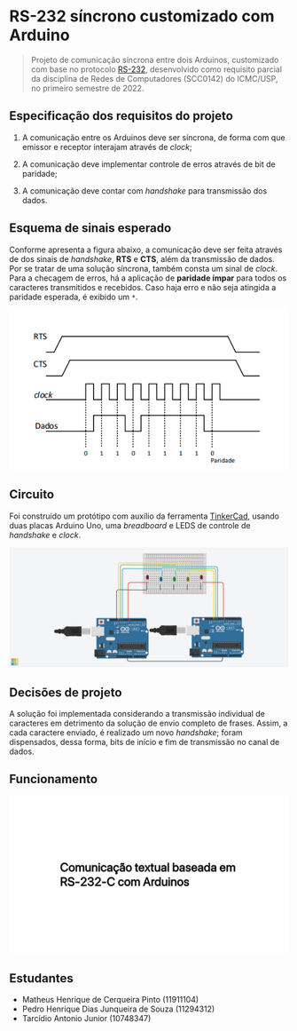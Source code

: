 # RS-232 síncrono customizado com Arduino

> Projeto de comunicação síncrona entre dois Arduinos, customizado com base no protocolo [RS-232](https://en.wikipedia.org/wiki/RS-232), desenvolvido como requisito parcial da disciplina de Redes de Computadores (SCC0142) do ICMC/USP, no primeiro semestre de 2022.

## Especificação dos requisitos do projeto

1. A comunicação entre os Arduinos deve ser síncrona, de forma com que emissor e receptor interajam através de *clock*;

2. A comunicação deve implementar controle de erros através de bit de paridade;

3. A comunicação deve contar com *handshake* para transmissão dos dados.

## Esquema de sinais esperado

Conforme apresenta a figura abaixo, a comunicação deve ser feita através de dos sinais de *handshake*, **RTS** e **CTS**, além da transmissão de dados. Por se tratar de uma solução síncrona, também consta um sinal de *clock*. Para a checagem de erros, há a aplicação de **paridade ímpar** para todos os caracteres transmitidos e recebidos. Caso haja erro e não seja atingida a paridade esperada, é exibido um ``*``.

<p align="center">
  <img src="images/signal.png" width=800/>
</p>

## Circuito

Foi construído um protótipo com auxílio da ferramenta [TinkerCad](https://www.tinkercad.com/things/63d6NgXvJmt?sharecode=QsHwRUV66H45Ul2y8hSWyR613NitcmovdFFgzNKH6hI), usando duas placas Arduino Uno, uma *breadboard* e LEDS de controle de *handshake* e *clock*.

<p align="center">
  <img src="images/circuit.png" width=800/>
</p>

## Decisões de projeto

A solução foi implementada considerando a transmissão individual de caracteres em detrimento da solução de envio completo de frases. Assim, a cada caractere enviado, é realizado um novo *handshake*; foram dispensados, dessa forma, bits de início e fim de transmissão no canal de dados.

## Funcionamento

<p align="center">
  <a href="https://youtu.be/h9rj_4ujqRc"><img src="images/banner.png" width=800/></a>
</p>

## Estudantes

* Matheus Henrique de Cerqueira Pinto (11911104)
* Pedro Henrique Dias Junqueira de Souza (11294312)
* Tarcídio Antonio Junior (10748347)
